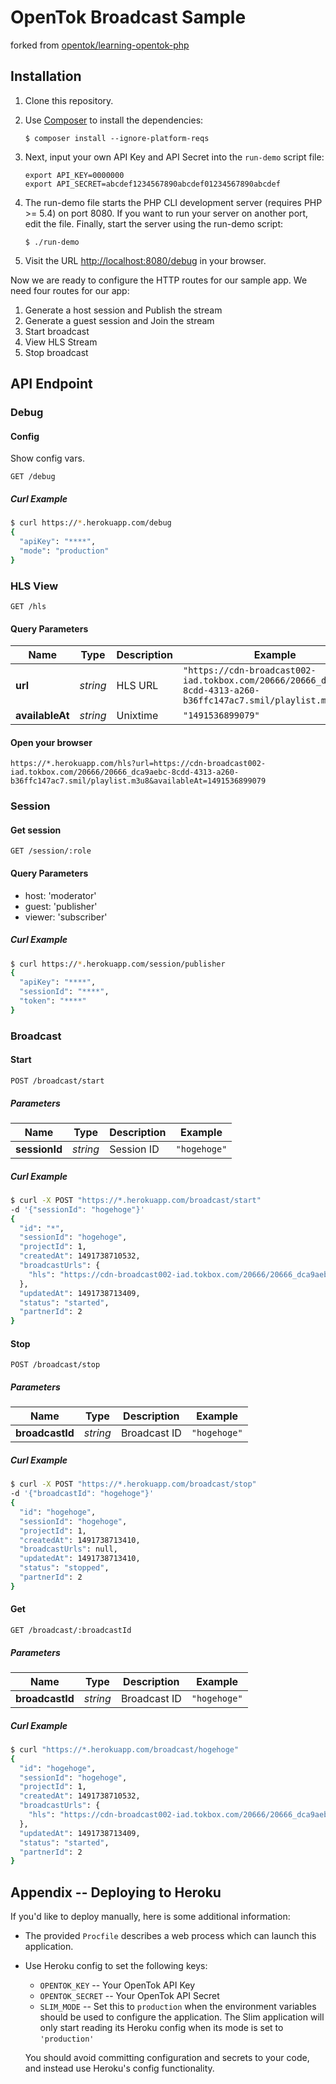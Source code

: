 # OpenTok Broadcast Sample

forked from [opentok/learning-opentok-php](https://github.com/opentok/learning-opentok-php)

## Installation

1. Clone this repository.

2. Use [Composer](https://getcomposer.org/) to install the dependencies:

    `$ composer install --ignore-platform-reqs`

3. Next, input your own API Key and API Secret into the `run-demo` script file:

    ```
    export API_KEY=0000000
    export API_SECRET=abcdef1234567890abcdef01234567890abcdef
    ```

4. The run-demo file starts the PHP CLI development server (requires PHP >= 5.4) on port 8080. If
you want to run your server on another port, edit the file. Finally, start the server using the
run-demo script:

    `$ ./run-demo`

5. Visit the URL <http://localhost:8080/debug> in your browser.


Now we are ready to configure the HTTP routes for our sample app. We need four routes for our app:

1. Generate a host session and Publish the stream
2. Generate a guest session and Join the stream
3. Start broadcast
4. View HLS Stream
5. Stop broadcast

## API Endpoint

### Debug

#### Config

Show config vars.

```
GET /debug
```

##### Curl Example

```bash
$ curl https://*.herokuapp.com/debug
{
  "apiKey": "****",
  "mode": "production"
}
```

### HLS View

```
GET /hls
```

#### Query Parameters

| Name | Type | Description | Example |
| ------- | ------- | ------- | ------- |
| **url** | *string* | HLS URL | `"https://cdn-broadcast002-iad.tokbox.com/20666/20666_dca9aebc-8cdd-4313-a260-b36ffc147ac7.smil/playlist.m3u8"` |
| **availableAt** | *string* | Unixtime | `"1491536899079"` |

#### Open your browser

```
https://*.herokuapp.com/hls?url=https://cdn-broadcast002-iad.tokbox.com/20666/20666_dca9aebc-8cdd-4313-a260-b36ffc147ac7.smil/playlist.m3u8&availableAt=1491536899079
```

### Session

#### Get session

```
GET /session/:role
```

#### Query Parameters

- host: 'moderator'
- guest: 'publisher'
- viewer: 'subscriber'

##### Curl Example

```bash
$ curl https://*.herokuapp.com/session/publisher
{
  "apiKey": "****",
  "sessionId": "****",
  "token": "****"
}
```

### Broadcast

#### Start

```
POST /broadcast/start
```

##### Parameters

| Name | Type | Description | Example |
| ------- | ------- | ------- | ------- |
| **sessionId** | *string* | Session ID | `"hogehoge"` |

##### Curl Example

```bash
$ curl -X POST "https://*.herokuapp.com/broadcast/start"
-d '{"sessionId": "hogehoge"}'
{
  "id": "*",
  "sessionId": "hogehoge",
  "projectId": 1,
  "createdAt": 1491738710532,
  "broadcastUrls": {
    "hls": "https://cdn-broadcast002-iad.tokbox.com/20666/20666_dca9aebc-8cdd-4313-a260-b36ffc147ac7.smil/playlist.m3u8"
  },
  "updatedAt": 1491738713409,
  "status": "started",
  "partnerId": 2
}
```

#### Stop

```
POST /broadcast/stop
```

##### Parameters

| Name | Type | Description | Example |
| ------- | ------- | ------- | ------- |
| **broadcastId** | *string* | Broadcast ID | `"hogehoge"` |

##### Curl Example

```bash
$ curl -X POST "https://*.herokuapp.com/broadcast/stop"
-d '{"broadcastId": "hogehoge"}'
{
  "id": "hogehoge",
  "sessionId": "hogehoge",
  "projectId": 1,
  "createdAt": 1491738713410,
  "broadcastUrls": null,
  "updatedAt": 1491738713410,
  "status": "stopped",
  "partnerId": 2
}
```

#### Get

```
GET /broadcast/:broadcastId
```

##### Parameters

| Name | Type | Description | Example |
| ------- | ------- | ------- | ------- |
| **broadcastId** | *string* | Broadcast ID | `"hogehoge"` |

##### Curl Example

```bash
$ curl "https://*.herokuapp.com/broadcast/hogehoge"
{
  "id": "hogehoge",
  "sessionId": "hogehoge",
  "projectId": 1,
  "createdAt": 1491738710532,
  "broadcastUrls": {
    "hls": "https://cdn-broadcast002-iad.tokbox.com/20666/20666_dca9aebc-8cdd-4313-a260-b36ffc147ac7.smil/playlist.m3u8"
  },
  "updatedAt": 1491738713409,
  "status": "started",
  "partnerId": 2
}
```

## Appendix -- Deploying to Heroku

If you'd like to deploy manually, here is some additional information:

*  The provided `Procfile` describes a web process which can launch this application.

*  Use Heroku config to set the following keys:

   -  `OPENTOK_KEY` -- Your OpenTok API Key
   -  `OPENTOK_SECRET` -- Your OpenTok API Secret
   -  `SLIM_MODE` -- Set this to `production` when the environment variables should be used to
      configure the application. The Slim application will only start reading its Heroku config when
      its mode is set to `'production'`

   You should avoid committing configuration and secrets to your code, and instead use Heroku's
   config functionality.
